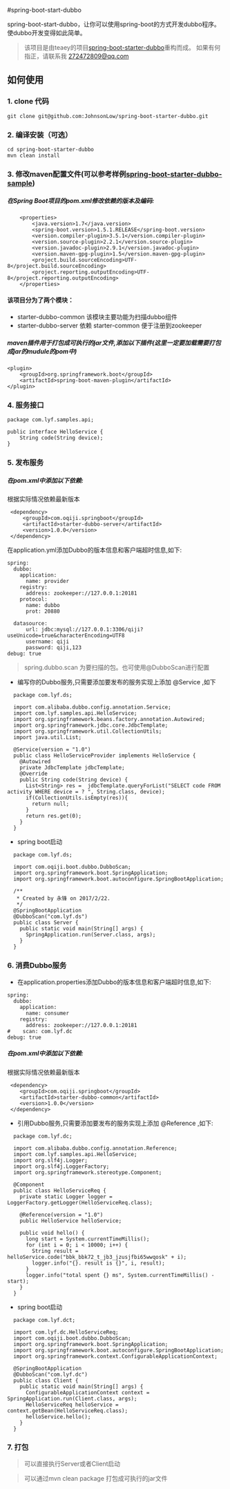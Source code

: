 #spring-boot-start-dubbo

spring-boot-start-dubbo，让你可以使用spring-boot的方式开发dubbo程序。使dubbo开发变得如此简单。
> 该项目是由teaey的项目[spring-boot-starter-dubbo](https://github.com/teaey/spring-boot-starter-dubbo)重构而成。 如果有何指正，请联系我 272472809@qq.com

## 如何使用

### 1. clone 代码

```
git clone git@github.com:JohnsonLow/spring-boot-starter-dubbo.git
```

### 2. 编译安装（可选）

```
cd spring-boot-starter-dubbo
mvn clean install
```


### 3. 修改maven配置文件(可以参考样例[spring-boot-starter-dubbo-sample](https://github.com/JohnsonLow/spring-boot-starter-dubbo-sample))

##### 在Spring Boot项目的pom.xml修改依赖的版本及编码:
```
    <properties>
        <java.version>1.7</java.version>
        <spring-boot.version>1.5.1.RELEASE</spring-boot.version>
        <version.compiler-plugin>3.5.1</version.compiler-plugin>
        <version.source-plugin>2.2.1</version.source-plugin>
        <version.javadoc-plugin>2.9.1</version.javadoc-plugin>
        <version.maven-gpg-plugin>1.5</version.maven-gpg-plugin>
        <project.build.sourceEncoding>UTF-8</project.build.sourceEncoding>
        <project.reporting.outputEncoding>UTF-8</project.reporting.outputEncoding>
    </properties>

 ```
#### 该项目分为了两个模块：
* starter-dubbo-common 该模块主要功能为扫描dubbo组件 
* starter-dubbo-server 依赖 starter-common 便于注册到zookeeper

##### maven插件用于打包成可执行的jar文件,添加以下插件(这里一定要加载需要打包成jar的mudule的pom中)
```
<plugin>
    <groupId>org.springframework.boot</groupId>
    <artifactId>spring-boot-maven-plugin</artifactId>
</plugin>
```
### 4. 服务接口
```
package com.lyf.samples.api;

public interface HelloService {
    String code(String device);
}

```
### 5. 发布服务

##### 在pom.xml中添加以下依赖:

根据实际情况依赖最新版本

```
 <dependency>
     <groupId>com.oqiji.springboot</groupId>
     <artifactId>starter-dubbo-server</artifactId>
     <version>1.0.0</version>
 </dependency>
 ```

在application.yml添加Dubbo的版本信息和客户端超时信息,如下:
```
spring:
  dubbo:
    application:
      name: provider
    registry:
      address: zookeeper://127.0.0.1:20181
    protocol:
      name: dubbo
      prot: 20880

  datasource:
      url: jdbc:mysql://127.0.0.1:3306/qiji?useUnicode=true&characterEncoding=UTF8
      username: qiji
      password: qiji,123
debug: true
```
> spring.dubbo.scan 为要扫描的包。也可使用@DubboScan进行配置

* 编写你的Dubbo服务,只需要添加要发布的服务实现上添加 @Service ,如下
```
  package com.lyf.ds;
  
  import com.alibaba.dubbo.config.annotation.Service;
  import com.lyf.samples.api.HelloService;
  import org.springframework.beans.factory.annotation.Autowired;
  import org.springframework.jdbc.core.JdbcTemplate;
  import org.springframework.util.CollectionUtils;
  import java.util.List;
  
  @Service(version = "1.0")
  public class HelloServiceProvider implements HelloService {
    @Autowired
    private JdbcTemplate jdbcTemplate;
    @Override
    public String code(String device) {
      List<String> res =  jdbcTemplate.queryForList("SELECT code FROM activity WHERE device = ? ", String.class, device);
      if(CollectionUtils.isEmpty(res)){
        return null;
      }
      return res.get(0);
    }
  }

```

* spring boot启动
```
  package com.lyf.ds;
  
  import com.oqiji.boot.dubbo.DubboScan;
  import org.springframework.boot.SpringApplication;
  import org.springframework.boot.autoconfigure.SpringBootApplication;
  
  /**
   * Created by 永锋 on 2017/2/22.
   */
  @SpringBootApplication
  @DubboScan("com.lyf.ds")
  public class Server {
    public static void main(String[] args) {
      SpringApplication.run(Server.class, args);
    }
  }
```

### 6. 消费Dubbo服务
* 在application.properties添加Dubbo的版本信息和客户端超时信息,如下:
```
spring:
  dubbo:
    application:
      name: consumer
    registry:
      address: zookeeper://127.0.0.1:20181
#    scan: com.lyf.dc
debug: true

```

##### 在pom.xml中添加以下依赖:

根据实际情况依赖最新版本

```
 <dependency>
    <groupId>com.oqiji.springboot</groupId>
    <artifactId>starter-dubbo-common</artifactId>
    <version>1.0.0</version>
 </dependency>
 ```
* 引用Dubbo服务,只需要添加要发布的服务实现上添加 @Reference ,如下:
```
  package com.lyf.dc;
  
  import com.alibaba.dubbo.config.annotation.Reference;
  import com.lyf.samples.api.HelloService;
  import org.slf4j.Logger;
  import org.slf4j.LoggerFactory;
  import org.springframework.stereotype.Component;
  
  @Component
  public class HelloServiceReq {
    private static Logger logger = LoggerFactory.getLogger(HelloServiceReq.class);
  
    @Reference(version = "1.0")
    public HelloService helloService;
  
    public void hello() {
      long start = System.currentTimeMillis();
      for (int i = 0; i < 10000; i++) {
        String result = helloService.code("bbk_bbk72_t_jb3_jzusjfbi65wwqosk" + i);
        logger.info("{}. result is {}", i, result);
      }
      logger.info("total spent {} ms", System.currentTimeMillis() - start);
    }
  }

```
* spring boot启动
```
  package com.lyf.dct;
  
  import com.lyf.dc.HelloServiceReq;
  import com.oqiji.boot.dubbo.DubboScan;
  import org.springframework.boot.SpringApplication;
  import org.springframework.boot.autoconfigure.SpringBootApplication;
  import org.springframework.context.ConfigurableApplicationContext;
  
  @SpringBootApplication
  @DubboScan("com.lyf.dc")
  public class Client {
    public static void main(String[] args) {
      ConfigurableApplicationContext context = SpringApplication.run(Client.class, args);
      HelloServiceReq helloService = context.getBean(HelloServiceReq.class);
      helloService.hello();
    }
  }

```


### 7. 打包

> 可以直接执行Server或者Client启动

> 可以通过mvn clean package 打包成可执行的jar文件
